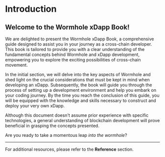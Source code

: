 # Introduction

## Welcome to the Wormhole xDapp Book!

We are delighted to present the Wormhole xDapp Book, a comprehensive guide designed to assist you in your journey as a cross-chain developer. This book is tailored to provide you with a clear understanding of the fundamental concepts behind Wormhole and xDapp development, empowering you to explore the exciting possibilities of cross-chain movement.

In the initial section, we will delve into the key aspects of Wormhole and shed light on the crucial considerations that must be kept in mind when developing an xDapp. Subsequently, the book will guide you through the process of setting up a development environment and help you embark on your coding journey. By the time you reach the conclusion of this guide, you will be equipped with the knowledge and skills necessary to construct and deploy your very own xDapp.

Although this document doesn't assume prior experience with specific technologies, a general understanding of blockchain development will prove beneficial in grasping the concepts presented.

Are you ready to take a momentous leap _into the wormhole_?

---

For additional resources, please refer to the **Reference** section.
